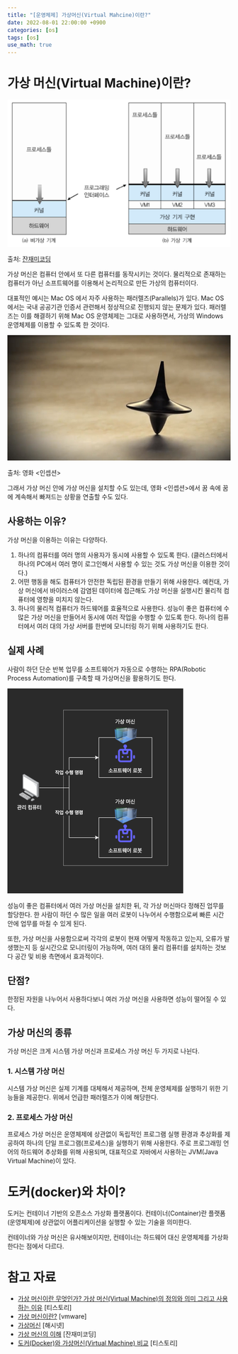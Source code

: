 ```yaml
---
title: "[운영체제] 가상머신(Virtual Mahcine)이란?"
date: 2022-08-01 22:00:00 +0900
categories: [os]
tags: [os]
use_math: true
---
```


# 가상 머신(Virtual Machine)이란?

![출처: 잔재미코딩](/assets/images/2022-08-01-what-is-virtual-machine/virtual_machine.png)

출처: [잔재미코딩](https://www.fun-coding.org/virtualmachine.html)

가상 머신은 컴퓨터 안에서 또 다른 컴퓨터를 동작시키는 것이다. 물리적으로 존재하는 컴퓨터가 아닌 소프트웨어를 이용해서 논리적으로 만든 가상의 컴퓨터이다.

대표적인 예시는 Mac OS 에서 자주 사용하는 패러렐즈(Parallels)가 있다. Mac OS 에서는 국내 공공기관 인증서 관련해서 정상적으로 진행되지 않는 문제가 있다. 패러렐즈는 이를 해결하기 위해 Mac OS 운영체제는 그대로 사용하면서, 가상의 Windows 운영체제를 이용할 수 있도록 한 것이다.

![출처: 영화 인셉션](/assets/images/2022-08-01-what-is-virtual-machine/inception.jpeg)

출처: 영화 <인셉션>

그래서 가상 머신 안에 가상 머신을 설치할 수도 있는데, 영화 <인셉션>에서 꿈 속에 꿈에 계속해서 빠져드는 상황을 연출할 수도 있다.

## 사용하는 이유?

가상 머신을 이용하는 이유는 다양하다.

1. 하나의 컴퓨터를 여러 명의 사용자가 동시에 사용할 수 있도록 한다. (클러스터에서 하나의 PC에서 여러 명이 로그인해서 사용할 수 있는 것도 가상 머신을 이용한 것이다.)
2. 어떤 행동을 해도 컴퓨터가 안전한 독립된 환경을 만들기 위해 사용한다. 예컨대, 가상 머신에서 바이러스에 감염된 데이터에 접근해도 가상 머신을 실행시킨 물리적 컴퓨터에 영향을 미치지 않는다.
3. 하나의 물리적 컴퓨터가 하드웨어를 효율적으로 사용한다. 성능이 좋은 컴퓨터에 수 많은 가상 머신을 만들어서 동시에 여러 작업을 수행할 수 있도록 한다. 하나의 컴퓨터에서 여러 대의 가상 서버를 한번에 모니터링 하기 위해 사용하기도 한다.

## 실제 사례

사람이 하던 단순 반복 업무를 소프트웨어가 자동으로 수행하는 RPA(Robotic Process Automation)를 구축할 때 가상머신을 활용하기도 한다.

![RPA](/assets/images/2022-08-01-what-is-virtual-machine/rpa.png)

성능이 좋은 컴퓨터에서 여러 가상 머신을 설치한 뒤, 각 가상 머신마다 정해진 업무를 할당한다. 한 사람이 하던 수 많은 일을 여러 로봇이 나누어서 수행함으로써 빠른 시간 안에 업무를 마칠 수 있게 된다.

또한, 가상 머신을 사용함으로써 각각의 로봇이 현재 어떻게 작동하고 있는지, 오류가 발생했는지 등 실시간으로 모니터링이 가능하며, 여러 대의 물리 컴퓨터를 설치하는 것보다 공간 및 비용 측면에서 효과적이다.

## 단점?

한정된 자원을 나누어서 사용하다보니 여러 가상 머신을 사용하면 성능이 떨어질 수 있다.

## 가상 머신의 종류

가상 머신은 크게 시스템 가상 머신과 프로세스 가상 머신 두 가지로 나뉜다.

### 1. 시스템 가상 머신

시스템 가상 머신은 실제 기계를 대체해서 제공하며, 전체 운영체제를 실행하기 위한 기능들을 제공한다. 위에서 언급한 패러렐즈가 이에 해당한다.

### 2. 프로세스 가상 머신

프로세스 가상 머신은 운영체제에 상관없이 독립적인 프로그램 실행 환경과 추상화를 제공하여 하나의 단일 프로그램(프로세스)을 실행하기 위해 사용한다. 주로 프로그래밍 언어의 하드웨어 추상화를 위해 사용되며, 대표적으로 자바에서 사용하는 JVM(Java Virtual Machine)이 있다.

# 도커(docker)와 차이?

도커는 컨테이너 기반의 오픈소스 가상화 플랫폼이다. 컨테이너(Container)란 플랫폼(운영체제)에 상관없이 어플리케이션을 실행할 수 있는 기술을 의미한다.

컨테이너와 가상 머신은 유사해보이지만, 컨테이너는 하드웨어 대신 운영체제를 가상화 한다는 점에서 다르다.

# 참고 자료

- [가상 머신이란 무엇인가? 가상 머신(Virtual Machine)의 정의와 의미 그리고 사용하는 이유](https://inpages.tistory.com/86) [티스토리]
- [가상 머신이란?](https://www.vmware.com/kr/topics/glossary/content/virtual-machine.html) [vmware]
- [가상머신](http://wiki.hash.kr/index.php/%EA%B0%80%EC%83%81%EB%A8%B8%EC%8B%A0) [해시넷]
- [가상 머신의 이해](https://www.fun-coding.org/virtualmachine.html) [잔재미코딩]
- [도커(Docker)와 가상머신(Virtual Machine) 비교](https://hoon93.tistory.com/41) [티스토리]
